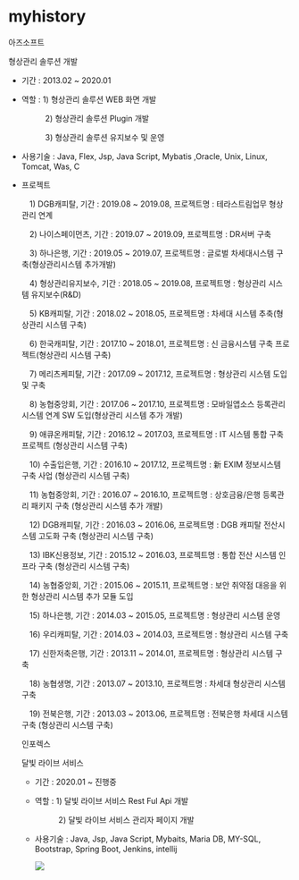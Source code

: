# myhistory

아즈소프트

형상관리 솔루션 개발

<ul>
 <li>
  <p>기간 : 2013.02 ~ 2020.01</p>
 </li>
 <li>
  <p>역할 : 1) 형상관리 솔루션 WEB 화면 개발<br/></p>
  <p>　　　2) 형상관리 솔루션 Plugin 개발<br/></p>
  <p>　　　3) 형상관리 솔루션 유지보수 및 운영<br/></p>
 </li>
 <li>
  <p>사용기술 : Java, Flex, Jsp, Java Script, Mybatis ,Oracle, Unix, Linux, Tomcat, Was, C</p>
 </li>
 <li>
  <p>프로젝트 </p>
  <p>　1) DGB캐피탈,     기간 : 2019.08 ~ 2019.08, 프로젝트명 : 테라스트림업무 형상관리 연계</p>
  <p>　2) 나이스페이먼츠, 기간 : 2019.07 ~ 2019.09, 프로젝트명 : DR서버 구축</p>
  <p>　3) 하나은행,       기간 : 2019.05 ~ 2019.07, 프로젝트명 : 글로벌 차세대시스템 구축(형상관리시스템 추가개발)</p>
  <p>　4) 형상관리유지보수, 기간 : 2018.05 ~ 2019.08, 프로젝트명 : 형상관리 시스템 유지보수(R&D)</p>
  <p>　5) KB캐피탈, 기간 : 2018.02 ~ 2018.05, 프로젝트명 : 차세대 시스템 추축(형상관리 시스템 구축)</p>
  <p>　6) 한국캐피탈, 기간 : 2017.10 ~ 2018.01, 프로젝트명 : 신 금융시스템 구축 프로젝트(형상관리 시스템 구축)</p>
  <p>　7) 메리츠케피탈, 기간 : 2017.09 ~ 2017.12, 프로젝트명 : 형상관리 시스템 도입 및 구축</p>
  <p>　8) 농협중앙회, 기간 : 2017.06 ~ 2017.10, 프로젝트명 : 모바일앱소스 등록관리시스템 연계 SW 도입(형상관리 시스템 추가 개발)</p>
  <p>　9) 애큐온캐피탈, 기간 : 2016.12 ~ 2017.03, 프로젝트명 : IT 시스템 통합 구축 프로젝트 (형상관리 시스템 구축)</p>
  <p>　10) 수출입은행, 기간 : 2016.10 ~ 2017.12, 프로젝트명 : 新 EXIM 정보시스템 구축 사업 (형상관리 시스템 구축)</p>
  <p>　11) 농협중앙회, 기간 : 2016.07 ~ 2016.10, 프로젝트명 : 상호금융/은행 등록관리 패키지 구축 (형상관리 시스템 추가 개발)</p>
  <p>　12) DGB캐피탈, 기간 : 2016.03 ~ 2016.06, 프로젝트명 : DGB 캐피탈 전산시스템 고도화 구축 (형상관리 시스템 구축)</p>
  <p>　13) IBK신용정보, 기간 : 2015.12 ~ 2016.03, 프로젝트명 : 통합 전산 시스템 인프라 구축 (형상관리 시스템 구축)</p>
  <p>　14) 농협중앙회, 기간 : 2015.06 ~ 2015.11, 프로젝트명 : 보안 취약점 대응을 위한 형상관리 시스템 추가 모듈 도입</p>
  <p>　15) 하나은행, 기간 : 2014.03 ~ 2015.05, 프로젝트명 : 형상관리 시스템 운영</p>
  <p>　16) 우리캐피탈, 기간 : 2014.03 ~ 2014.03, 프로젝트명 : 형상관리 시스템 구축</p>
  <p>　17) 신한저축은행, 기간 : 2013.11 ~ 2014.01, 프로젝트명 : 형상관리 시스템 구축</p>
  <p>　18) 농협생명, 기간 : 2013.07 ~ 2013.10, 프로젝트명 : 차세대 형상관리 시스템 구축</p>
  <p>　19) 전북은행, 기간 : 2013.03 ~ 2013.06, 프로젝트명 : 전북은행 차세대 시스템 구축 (형상관리 시스템 구축)</p>
 </li>


인포렉스 

달빛 라이브 서비스

<ul>
 <li>
  <p>기간 : 2020.01 ~ 진행중</p>
 </li>
 <li>
  <p>역할 : 1) 달빛 라이브 서비스 Rest Ful Api 개발<br/></p>
  <p>　　　2) 달빛 라이브 서비스 관리자 페이지 개발<br/></p>
 </li>
 <li>
  <p>사용기술 : Java, Jsp, Java Script, Mybaits, Maria DB, MY-SQL, Bootstrap, Spring Boot, Jenkins, intellij</p>
 </li>

<img src="https://raw.githubusercontent.com/kobyunggwon/myHistory/main/image/dalbitLive.png">
